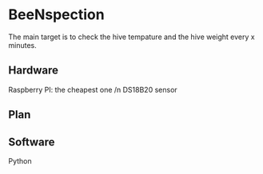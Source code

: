 # BeeNspection
The main target is to check the hive tempature and the hive weight every x minutes.

## Hardware
Raspberry PI: the cheapest one
/n DS18B20 sensor

## Plan 



## Software
Python

